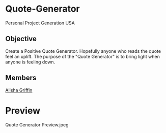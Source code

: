 # Quote-Generator
Personal Project Generation USA

## Objective
Create a Positive Quote Generator. Hopefully anyone who reads the quote feel an uplift.
The purpose of the "Quote Generator" is to bring light when anyone is feeling down.
 
## Members
<a href="#">Alisha Griffin</a>

# Preview
Quote Generator Preview.jpeg